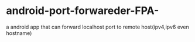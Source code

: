 # android-port-forwareder-FPA-
a  android app that can forward localhost port to remote host(ipv4,ipv6 even hostname)
